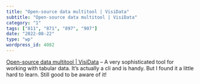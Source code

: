 ```yaml
---
title: "Open-source data multitool | VisiData"
subtitle: "Open-source data multitool | VisiData"
category: "1"
tags: ["811", "871", "897", "907"]
date: "2022-08-22"
type: "wp"
wordpress_id: 4082
---
```

[ Open-source data multitool | VisiData]( https://www.visidata.org/?utm_source=substack&utm_medium=email) – A very sophisticated tool for working with tabular data. It’s actually a cli and is handy. But I found it a little hard to learn. Still good to be aware of it!